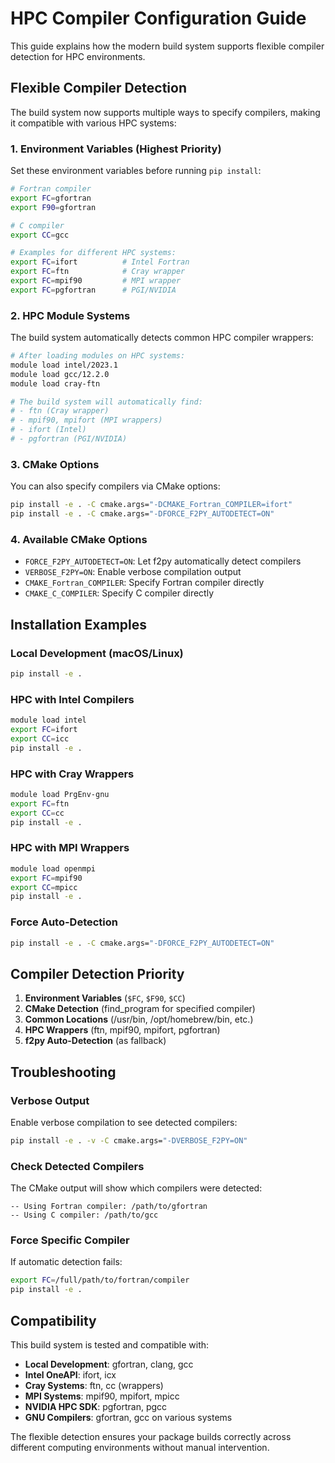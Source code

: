 # HPC Compiler Configuration Guide

This guide explains how the modern build system supports flexible compiler detection for HPC environments.

## Flexible Compiler Detection

The build system now supports multiple ways to specify compilers, making it compatible with various HPC systems:

### 1. Environment Variables (Highest Priority)
Set these environment variables before running `pip install`:

```bash
# Fortran compiler
export FC=gfortran
export F90=gfortran

# C compiler
export CC=gcc

# Examples for different HPC systems:
export FC=ifort          # Intel Fortran
export FC=ftn            # Cray wrapper
export FC=mpif90         # MPI wrapper
export FC=pgfortran      # PGI/NVIDIA
```

### 2. HPC Module Systems
The build system automatically detects common HPC compiler wrappers:

```bash
# After loading modules on HPC systems:
module load intel/2023.1
module load gcc/12.2.0
module load cray-ftn

# The build system will automatically find:
# - ftn (Cray wrapper)
# - mpif90, mpifort (MPI wrappers)
# - ifort (Intel)
# - pgfortran (PGI/NVIDIA)
```

### 3. CMake Options
You can also specify compilers via CMake options:

```bash
pip install -e . -C cmake.args="-DCMAKE_Fortran_COMPILER=ifort"
pip install -e . -C cmake.args="-DFORCE_F2PY_AUTODETECT=ON"
```

### 4. Available CMake Options

- `FORCE_F2PY_AUTODETECT=ON`: Let f2py automatically detect compilers
- `VERBOSE_F2PY=ON`: Enable verbose compilation output
- `CMAKE_Fortran_COMPILER`: Specify Fortran compiler directly
- `CMAKE_C_COMPILER`: Specify C compiler directly

## Installation Examples

### Local Development (macOS/Linux)
```bash
pip install -e .
```

### HPC with Intel Compilers
```bash
module load intel
export FC=ifort
export CC=icc
pip install -e .
```

### HPC with Cray Wrappers
```bash
module load PrgEnv-gnu
export FC=ftn
export CC=cc
pip install -e .
```

### HPC with MPI Wrappers
```bash
module load openmpi
export FC=mpif90
export CC=mpicc
pip install -e .
```

### Force Auto-Detection
```bash
pip install -e . -C cmake.args="-DFORCE_F2PY_AUTODETECT=ON"
```

## Compiler Detection Priority

1. **Environment Variables** (`$FC`, `$F90`, `$CC`)
2. **CMake Detection** (find_program for specified compiler)
3. **Common Locations** (/usr/bin, /opt/homebrew/bin, etc.)
4. **HPC Wrappers** (ftn, mpif90, mpifort, pgfortran)
5. **f2py Auto-Detection** (as fallback)

## Troubleshooting

### Verbose Output
Enable verbose compilation to see detected compilers:
```bash
pip install -e . -v -C cmake.args="-DVERBOSE_F2PY=ON"
```

### Check Detected Compilers
The CMake output will show which compilers were detected:
```
-- Using Fortran compiler: /path/to/gfortran
-- Using C compiler: /path/to/gcc
```

### Force Specific Compiler
If automatic detection fails:
```bash
export FC=/full/path/to/fortran/compiler
pip install -e .
```

## Compatibility

This build system is tested and compatible with:

- **Local Development**: gfortran, clang, gcc
- **Intel OneAPI**: ifort, icx
- **Cray Systems**: ftn, cc (wrappers)
- **MPI Systems**: mpif90, mpifort, mpicc
- **NVIDIA HPC SDK**: pgfortran, pgcc
- **GNU Compilers**: gfortran, gcc on various systems

The flexible detection ensures your package builds correctly across different computing environments without manual intervention.